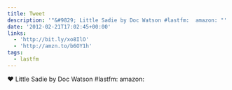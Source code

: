 ```yaml
---
title: Tweet
description: '"&#9829; Little Sadie by Doc Watson #lastfm:  amazon: "'
date: '2012-02-21T17:02:45+00:00'
links:
  - 'http://bit.ly/xo8IlO'
  - 'http://amzn.to/b6OY1h'
tags:
  - lastfm
---
```

&#9829; Little Sadie by Doc Watson #lastfm:  amazon: 
